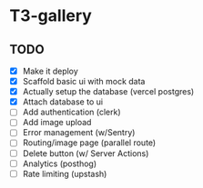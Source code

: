 # T3-gallery

## TODO

- [x] Make it deploy
- [x] Scaffold basic ui with mock data
- [x] Actually setup the database (vercel postgres)
- [x] Attach database to ui
- [ ] Add authentication (clerk)
- [ ] Add image upload
- [ ] Error management (w/Sentry)
- [ ] Routing/image page (parallel route)
- [ ] Delete button (w/ Server Actions)
- [ ] Analytics (posthog)
- [ ] Rate limiting (upstash)

